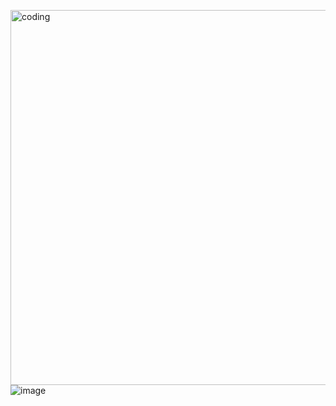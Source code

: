 <img align="right" alt="coding" width="600" src="https://whatifgaming.com/wp-content/uploads/2022/03/Open-A-New-Window.gif"/>![image](https://user-images.githubusercontent.com/98673875/217113363-1d7c57fd-5999-4d8f-9a9c-192f9b909885.png)

